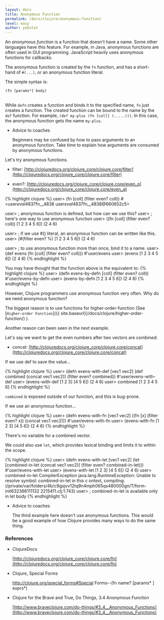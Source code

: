 ```yaml
---
layout: docs
title: Anonymous Function
permalink: /docs/clojure/anonymous-function/
level: easy
author: yokolet
---
```


An *anonymous function* is a function that doesn't have a name.
Some other languages have this feature.
For example, in Java, anonymous functions are often used in GUI programming.
JavaScript heavily uses anonymous functions for callbacks.


The anonymous function is created by the `fn` function,
and has a short-hand of `#(...)`, or an anonymous function literal.


The simple syntax is:

`(fn [params*] body)`
<br/><br/>

While `defn` creates a function and binds it to the specified name,
`fn` just creates a function. The created function can be bound to the name by the `def` function.
For example, `(def my-plus (fn [coll] (.....)))`.
In this case, the anonymous function gets the name `my-plus`.

- Advice to coaches

    Beginners may be confused by how to pass arguments to an anonymous function.
    Take time to explain how arguments are consumed by anonymous functions.


Let's try anonymous functions.

- filter: [http://clojuredocs.org/clojure_core/clojure.core/filter](http://clojuredocs.org/clojure_core/clojure.core/filter)

- even?: [http://clojuredocs.org/clojure_core/clojure.core/even_q](http://clojuredocs.org/clojure_core/clojure.core/even_q)

{% highlight clojure %}
user> (fn [coll] (filter even? coll))
#<user$eval4837$fn__4838 user$eval4837$fn__4838@660652c5>

user> ; anonymous function is defined, but how can we use this?
user> ; here's one way to use anonymous function
user> ((fn [coll] (filter even? coll)) [1 2 3 4 5 6])
(2 4 6)

user> ; if we use #() literal, an anonymous function can be written like this.
user> (#(filter even? %) [1 2 3 4 5 6])
(2 4 6)

user> ; to use anonymous function more than once, bind it to a name.
user> (def evens (fn [coll] (filter even? coll)))
#'user/evens
user> (evens [1 2 3 4 5 6])
(2 4 6)
{% endhighlight %}

You may have thought that the function above is the equivalent to:
{% highlight clojure %}
user> (defn evens-by-defn
        [coll]
        (filter even? coll))
#'user/evens-by-defn
user> (evens-by-defn [1 2 3 4 5 6])
(2 4 6)
{% endhighlight %}

However, Clojure programmers use anonymous function very often.
Why do we need anonymous function?

The biggest reason is to use functions for higher-order-function
(See [`Higher-order Function`]({{ site.baseurl}}/docs/clojure/higher-order-function/) ).

Another reason can been seen in the next example.

Let's say we want to get the even numbers after two vectors are combined:

- concat: [http://clojuredocs.org/clojure_core/clojure.core/concat](http://clojuredocs.org/clojure_core/clojure.core/concat)

If we use def to save the value...

{% highlight clojure %}
user> (defn evens-with-def
        [vec1 vec2]
        (def combined (concat vec1 vec2))
        (filter even? combined))
#'user/evens-with-def
user> (evens-with-def [1 2 3] [4 5 6])
(2 4 6)
user> combined
[1 2 3 4 5 6]
{% endhighlight %}

`combined` is exposed outside of our function, and this is bug-prone.

If we use an anonymous function...

{% highlight clojure %}
user> (defn evens-with-fn
        [vec1 vec2]
        ((fn [x] (filter even? x))
         (concat vec1 vec2)))
#'user/evens-with-fn
user> (evens-with-fn [1 2 3] [4 5 6])
(2 4 6)
{% endhighlight %}

There's no variable for a combined vector.

We could also use `let`, which provides lexical binding and limits it to within the scope.

{% highlight clojure %}
user> (defn evens-with-let
        [vec1 vec2]
        (let [combined-in-let (concat vec1 vec2)]
          (filter even? combined-in-let)))
#'user/evens-with-let
user> (evens-with-let [1 2 3] [4 5 6])
(2 4 6)
user> combined-in-let
CompilerException java.lang.RuntimeException: Unable to resolve symbol: combined-in-let in this c
ontext, compiling:(/private/var/folders/4b/c9gsjvv12tq9n4mph065qs480000gn/T/form-init632366111132
2215411.clj:1:743)
user> ; combined-in-let is available only in let body
{% endhighlight %}

- Advice to coaches

    The third example here doesn't use anonymous functions.
    This would be a good example of how Clojure provides many ways to do the same thing.

### References

- ClojureDocs

    [http://clojuredocs.org/clojure_core/clojure.core/fn](http://clojuredocs.org/clojure_core/clojure.core/fn)

- Clojure, Special Forms

    <a href="http://clojure.org/special_forms#Special Forms--(fn name? [params* ] exprs*)">http://clojure.org/special_forms#Special Forms--(fn name? [params* ] exprs*)</a>

- Clojure for the Brave and True, Do Things, 3.4 Anonymous Function

    [http://www.braveclojure.com/do-things/#3_4__Anonymous_Functions](http://www.braveclojure.com/do-things/#3_4__Anonymous_Functions)